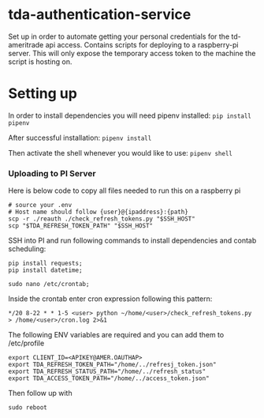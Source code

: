 # tda-authentication-service

Set up in order to automate getting your personal credentials for the td-ameritrade api access. Contains scripts for deploying to a raspberry-pi server. This will only expose the temporary access token to the machine the script is hosting on.

# Setting up

In order to install dependencies you will need pipenv installed:
`pip install pipenv`

After successful installation:
`pipenv install`

Then activate the shell whenever you would like to use:
`pipenv shell`


### Uploading to PI Server

Here is below code to copy all files needed to run this on a raspberry pi 
```
# source your .env
# Host name should follow {user}@{ipaddress}:{path}
scp -r ./reauth ./check_refresh_tokens.py "$SSH_HOST"
scp "$TDA_REFRESH_TOKEN_PATH" "$SSH_HOST"
```

SSH into PI and run following commands to install dependencies and contab scheduling:
```
pip install requests;
pip install datetime;

sudo nano /etc/crontab;
```

Inside the crontab enter cron expression following this pattern:
```
*/20 8-22 * * 1-5 <user> python ~/home/<user>/check_refresh_tokens.py > /home/<user>/cron.log 2>&1
```

The following ENV variables are required and you can add them to /etc/profile
```
export CLIENT_ID=<APIKEY@AMER.OAUTHAP>
export TDA_REFRESH_TOKEN_PATH="/home/../refresj_token.json"
export TDA_REFRESH_STATUS_PATH="/home/../refresh_status"
export TDA_ACCESS_TOKEN_PATH="/home/../access_token.json"
```

Then follow up with 
```
sudo reboot
```
